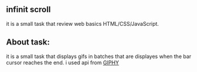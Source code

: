 ## infinit scroll
it is a small task that review web basics HTML/CSS/JavaScript.

## About task:
it is a small task that displays gifs in batches that are displayes when the bar cursor reaches the end.
i used api from <a href="https://giphy.com/explore/my">GIPHY</a>
